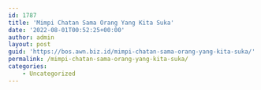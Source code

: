 ```yaml
---
id: 1787
title: 'Mimpi Chatan Sama Orang Yang Kita Suka'
date: '2022-08-01T00:52:25+00:00'
author: admin
layout: post
guid: 'https://bos.awn.biz.id/mimpi-chatan-sama-orang-yang-kita-suka/'
permalink: /mimpi-chatan-sama-orang-yang-kita-suka/
categories:
    - Uncategorized
---
```


